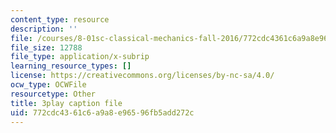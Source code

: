 ```yaml
---
content_type: resource
description: ''
file: /courses/8-01sc-classical-mechanics-fall-2016/772cdc4361c6a9a8e96596fb5add272c_XeTsZhYHY_E.srt
file_size: 12788
file_type: application/x-subrip
learning_resource_types: []
license: https://creativecommons.org/licenses/by-nc-sa/4.0/
ocw_type: OCWFile
resourcetype: Other
title: 3play caption file
uid: 772cdc43-61c6-a9a8-e965-96fb5add272c
---
```

